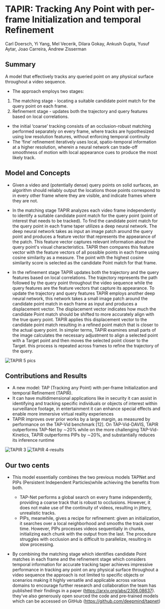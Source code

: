 # TAPIR: Tracking Any Point with per-frame Initialization and temporal Refinement
Carl Doersch, Yi Yang, Mel Vecerik, Dilara Gokay, Ankush Gupta, Yusuf Aytar, Joao Carreira, Andrew Zisserman

## Summary
A model that effectively tracks any queried point on any physical surface throughout a video sequence. 
- The approach employs two stages:
1. The matching stage - locating a suitable candidate point match for the query point on each frame.
2. Refinement stage - updates both the trajectory and query features based on local correlations.
- the initial ‘coarse’ tracking consists of an occlusion-robust matching performed separately on every frame, where tracks are hypothesized using low resolution features, without enforcing temporal continuity
- The ‘fine’ refinement iteratively uses local, spatio-temporal information at a higher resolution, wherein a neural network can trade-off smoothness of motion with local appearance cues to produce the most likely track.
  
## Model and Concepts
- Given a video and (potentially dense) query points on solid surfaces, an algorithm should reliably output the locations those points correspond to in every other frame where they are visible, and indicate frames where they are not.

- In the matching stage TAPIR analyzes each video frame independently to identify a suitable candidate point match for the query point (point of interest that needs to be tracked). To find the candidate point match for the query point in each frame taper utilizes a deep neural network. The deep neural network takes as input an image patch around the query point and produces a feature vector that represents the appearance of the patch. This feature vector captures relevant information about the query point's visual characteristics. TAPIR then compares this feature vector with the feature vectors of all possible points in each frame using cosine similarity as a measure. The point with the highest cosine similarity score is selected as the candidate Point match for that frame.

- In the refinement stage TAPIR updates both the trajectory and the query features based on local correlations. The trajectory represents the path followed by the query point throughout the video sequence while the query features are the feature vectors that capture its appearance. To update the trajectory and query features TAPIR employs another deep neural network, this network takes a small image patch around the candidate point match in each frame as input and produces a displacement vector. The displacement vector indicates how much the candidate Point match should be shifted to more accurately align with the true query point. TAPIR applies this displacement vector to the candidate point match resulting in a refined point match that is closer to the actual query point. In simpler terms, TAPIR examines small parts of the image calculates the necessary adjustment to align a selected point with a Target point and then moves the selected point closer to the Target. this process is repeated across frames to refine the trajectory of the query.


![TAPIR 5 pics](https://github.com/zenithgpta/TAPIR_summary/assets/113705191/a6307fb7-9d65-436c-b81a-b75d16e25d72)



## Contributions and Results
- A new model: TAP (Tracking any Point) with per-frame Initialization and temporal Refinement (TAPIR).
- It can have multidimensional applications like in security it can assist in identifying and tracking specific individuals or objects of interest within surveillance footage, in entertainment it can enhance special effects and enable more immersive virtual reality experiences
- TAPIR improves over prior works by a large margin, as measured by performance on the TAP-Vid benchmark [12]. On TAP-Vid-DAVIS, TAPIR outperforms TAP-Net by ∼20% while on the more challenging TAP-Vid-Kinetics, TAPIR outperforms PIPs by ∼20%, and substantially reduces its inference runtime
  
![TAPIR 3](https://github.com/zenithgpta/TAPIR_summary/assets/113705191/765aa601-9ef7-46d9-b531-9d7004c8ec5a)
![TAPIR 4-results](https://github.com/zenithgpta/TAPIR_summary/assets/113705191/9d09a0d9-2f88-4eec-8d69-4b1200fa96a0)

## Our two cents 
- This model essentially combines the two previous models TAPNet and PIPs (Persistent Independent Particles)while achieving the benefits from both.
   - TAP-Net performs a global search on every frame independently, providing a coarse track that is robust to occlusions. However, it does not make use of the continuity of videos, 
 resulting in jittery, unrealistic tracks.
   - PIPs, meanwhile, gives a recipe for refinement: given an initialization, it searches over a local neighborhood and smooths the track over time. However, PIPs processes videos sequentially in chunks, initializing each chunk with the output from the last. The procedure
struggles with occlusion and is difficult to parallelize, resulting in slow processing.

- By combining the matching stage which identifies candidate Point matches in each frame and the refinement stage which considers temporal information for accurate tracking taper achieves impressive performance in tracking any point on any physical surface throughout a video sequence the approach is not limited to specific objects or scenarios making it highly versatile and applicable across various domains to encourage further research and collaboration the team has published their findings in a paper (https://arxiv.org/abs/2306.08637). they've also generously open sourced the code and pre-trained models which can be accessed on GitHub (https://github.com/deepmind/tapnet)

